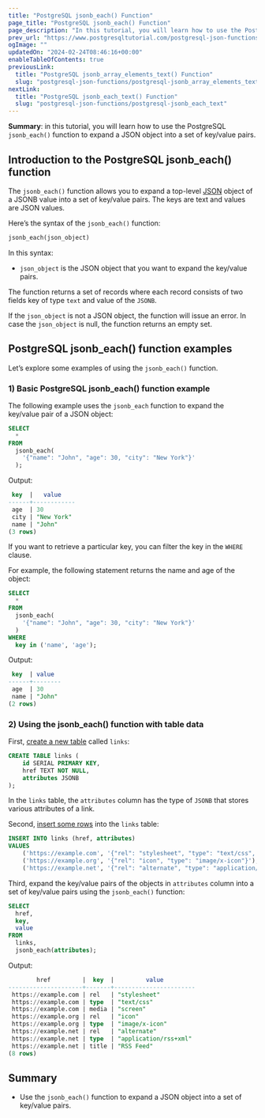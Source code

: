 ```yaml
---
title: "PostgreSQL jsonb_each() Function"
page_title: "PostgreSQL jsonb_each() Function"
page_description: "In this tutorial, you will learn how to use the PostgreSQL jsonb_each() function to expand a JSON object into a set of key/value pairs."
prev_url: "https://www.postgresqltutorial.com/postgresql-json-functions/postgresql-jsonb_each/"
ogImage: ""
updatedOn: "2024-02-24T08:46:16+00:00"
enableTableOfContents: true
previousLink: 
  title: "PostgreSQL jsonb_array_elements_text() Function"
  slug: "postgresql-json-functions/postgresql-jsonb_array_elements_text"
nextLink: 
  title: "PostgreSQL jsonb_each_text() Function"
  slug: "postgresql-json-functions/postgresql-jsonb_each_text"
---
```





**Summary**: in this tutorial, you will learn how to use the PostgreSQL `jsonb_each()` function to expand a JSON object into a set of key/value pairs.


## Introduction to the PostgreSQL jsonb\_each() function

The `jsonb_each()` function allows you to expand a top\-level [JSON](../postgresql-tutorial/postgresql-json) object of a JSONB value into a set of key/value pairs. The keys are text and values are JSON values.

Here’s the syntax of the `jsonb_each()` function:


```sql
jsonb_each(json_object)
```
In this syntax:

* `json_object` is the JSON object that you want to expand the key/value pairs.

The function returns a set of records where each record consists of two fields key of type `text` and value of the `JSONB`.

If the `json_object` is not a JSON object, the function will issue an error. In case the `json_object` is null, the function returns an empty set.


## PostgreSQL jsonb\_each() function examples

Let’s explore some examples of using the `jsonb_each()` function.


### 1\) Basic PostgreSQL jsonb\_each() function example

The following example uses the `jsonb_each` function to expand the key/value pair of a JSON object:


```sql
SELECT 
  * 
FROM 
  jsonb_each(
    '{"name": "John", "age": 30, "city": "New York"}'
  );
```
Output:


```sql
 key  |   value
------+------------
 age  | 30
 city | "New York"
 name | "John"
(3 rows)
```
If you want to retrieve a particular key, you can filter the key in the `WHERE` clause.

For example, the following statement returns the name and age of the object:


```sql
SELECT 
  * 
FROM 
  jsonb_each(
    '{"name": "John", "age": 30, "city": "New York"}'
  ) 
WHERE 
  key in ('name', 'age');
```
Output:


```sql
 key  | value
------+--------
 age  | 30
 name | "John"
(2 rows)
```

### 2\) Using the jsonb\_each() function with table data

First, [create a new table](../postgresql-tutorial/postgresql-create-table) called `links`:


```sql
CREATE TABLE links (
    id SERIAL PRIMARY KEY,
    href TEXT NOT NULL,
    attributes JSONB
);
```
In the `links` table, the `attributes` column has the type of `JSONB` that stores various attributes of a link.

Second, [insert some rows](../postgresql-tutorial/postgresql-insert-multiple-rows) into the `links` table:


```sql
INSERT INTO links (href, attributes) 
VALUES
    ('https://example.com', '{"rel": "stylesheet", "type": "text/css", "media": "screen"}'),
    ('https://example.org', '{"rel": "icon", "type": "image/x-icon"}'),
    ('https://example.net', '{"rel": "alternate", "type": "application/rss+xml", "title": "RSS Feed"}');
```
Third, expand the key/value pairs of the objects in `attributes` column into a set of key/value pairs using the `jsonb_each()` function:


```sql
SELECT
  href, 
  key, 
  value 
FROM
  links, 
  jsonb_each(attributes);
```
Output:


```sql
        href         |  key  |         value
---------------------+-------+-----------------------
 https://example.com | rel   | "stylesheet"
 https://example.com | type  | "text/css"
 https://example.com | media | "screen"
 https://example.org | rel   | "icon"
 https://example.org | type  | "image/x-icon"
 https://example.net | rel   | "alternate"
 https://example.net | type  | "application/rss+xml"
 https://example.net | title | "RSS Feed"
(8 rows)
```

## Summary

* Use the `jsonb_each()` function to expand a JSON object into a set of key/value pairs.


